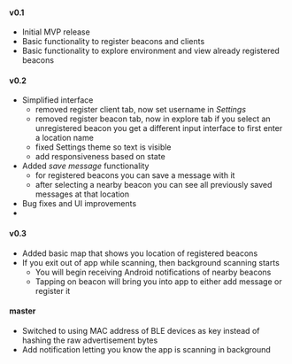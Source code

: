 #### v0.1

+ Initial MVP release
+ Basic functionality to register beacons and clients
+ Basic functionality to explore environment and view already registered beacons

#### v0.2
+ Simplified interface
    + removed register client tab, now set username in *Settings*
    + removed register beacon tab, now in explore tab if you select an unregistered beacon
    you get a different input interface to first enter a location name
    + fixed Settings theme so text is visible
    + add responsiveness based on state
+ Added *save message* functionality
    + for registered beacons you can save a message with it
    + after selecting a nearby beacon you can see all previously saved messages at that location
+ Bug fixes and UI improvements
+ 

#### v0.3
+ Added basic map that shows you location of registered beacons
+ If you exit out of app while scanning, then background scanning starts
    + You will begin receiving Android notifications of nearby beacons
    + Tapping on beacon will bring you into app to either add message or register it

#### master
+ Switched to using MAC address of BLE devices as key instead of hashing the raw advertisement bytes
+ Add notification letting you know the app is scanning in background




